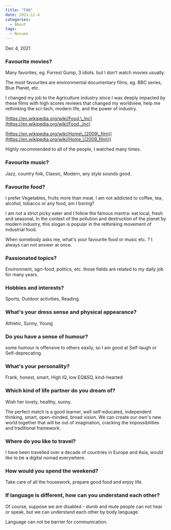 ```yaml
---
title: "FAQ"
date: 2021-12-4
categories:
  - About
tags:
  - Resume
---
```



Dec 4, 2021


### Favourite movies?

Many favorites, eg. Forrest Gump, 3 idiots. but I don’t watch movies usually.

The most favourites are environmental documentary films, eg. BBC series, Blue Planet, etc.

I changed my job to the Agriculture industry since I was deeply impacted by these films with high scores reviews that changed my worldview, help me rethinking the sci-tech, modern life, and the power of industry.

[https://en.wikipedia.org/wiki/Food,\_Inc](https://en.wikipedia.org/wiki/Food,_Inc)

[https://en.wikipedia.org/wiki/Home\_(2009\_film)](https://en.wikipedia.org/wiki/Home_\(2009_film\))

Highly recommended to all of the people, I watched many times.

### Favourite music?

Jazz, country folk, Classic, Modern, any style sounds good.

### Favourite food?

I prefer Vegetables, fruits more than meat. I am not addicted to coffee, tea, alcohol, tobacco or any food, am I boring?

I am not a strict picky eater and I follow the famous mantra: eat local, fresh and seasonal, In the context of the pollution and destruction of the planet by modern industry, this slogan is popular in the rethinking movement of industrial food.

When somebody asks me, what's your favourite food or music etc. ? I always can not answer at once.

### Passionated topics?

Environment, agri-food, politics, etc. those fields are related to my daily job for many years.

### Hobbies and interests?

Sports, Outdoor activities, Reading.

### What's your dress sense and physical appearance?

Athletic, Sunny, Young

### Do you have a sense of humour?

some humour is offensive to others easily, so I am good at Self-laugh or Self-deprecating.

### What's your personality?

Frank, honest, smart, High IQ, low EQ\&SQ, kind-hearted

### Which kind of life partner do you dream of?

Wish her lovely, healthy, sunny.

The perfect match is a good learner, well self-educated, independent thinking, smart, open-minded, broad vision. We can create our own's new world together that will be out of imagination, cracking the impossibilities and traditional framework.

### Where do you like to travel?

I have been travelled over a decade of countries in Europe and Asia, would like to be a digital nomad everywhere.

### How would you spend the weekend?

Take care of all the housework, prepare good food and enjoy life.

### If language is different, how can you understand each other?

Of course, suppose we are disabled - dumb and mute people can not hear or speak, but we can understand each other by body language.

Language can not be barrier for communication.
